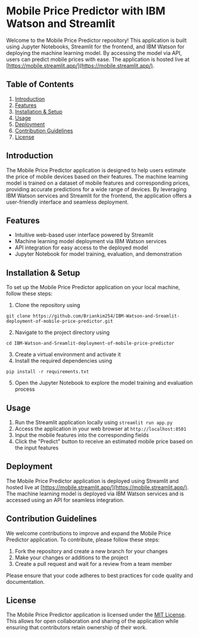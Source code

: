 # Mobile Price Predictor with IBM Watson and Streamlit

Welcome to the Mobile Price Predictor repository! This application is built using Jupyter Notebooks, Streamlit for the frontend, and IBM Watson for deploying the machine learning model. By accessing the model via API, users can predict mobile prices with ease. The application is hosted live at [https://mobile.streamlit.app/](https://mobile.streamlit.app/).

## Table of Contents

1. [Introduction](#introduction)
2. [Features](#features)
3. [Installation & Setup](#installation--setup)
4. [Usage](#usage)
5. [Deployment](#deployment)
6. [Contribution Guidelines](#contribution-guidelines)
7. [License](#license)

## Introduction

The Mobile Price Predictor application is designed to help users estimate the price of mobile devices based on their features. The machine learning model is trained on a dataset of mobile features and corresponding prices, providing accurate predictions for a wide range of devices. By leveraging IBM Watson services and Streamlit for the frontend, the application offers a user-friendly interface and seamless deployment.

## Features

- Intuitive web-based user interface powered by Streamlit
- Machine learning model deployment via IBM Watson services
- API integration for easy access to the deployed model
- Jupyter Notebook for model training, evaluation, and demonstration

## Installation & Setup

To set up the Mobile Price Predictor application on your local machine, follow these steps:

1. Clone the repository using 
```
git clone https://github.com/Briankim254/IBM-Watson-and-Sreamlit-deployment-of-mobile-price-predictor.git
```
2. Navigate to the project directory using 
```
cd IBM-Watson-and-Sreamlit-deployment-of-mobile-price-predictor
```
3. Create a virtual environment and activate it
4. Install the required dependencies using 
```
pip install -r requirements.txt
```
5. Open the Jupyter Notebook to explore the model training and evaluation process

## Usage

1. Run the Streamlit application locally using `streamlit run app.py`
2. Access the application in your web browser at `http://localhost:8501`
3. Input the mobile features into the corresponding fields
4. Click the "Predict" button to receive an estimated mobile price based on the input features

## Deployment

The Mobile Price Predictor application is deployed using Streamlit and hosted live at [https://mobile.streamlit.app/](https://mobile.streamlit.app/). The machine learning model is deployed via IBM Watson services and is accessed using an API for seamless integration.

## Contribution Guidelines

We welcome contributions to improve and expand the Mobile Price Predictor application. To contribute, please follow these steps:

1. Fork the repository and create a new branch for your changes
2. Make your changes or additions to the project
3. Create a pull request and wait for a review from a team member

Please ensure that your code adheres to best practices for code quality and documentation.

## License

The Mobile Price Predictor application is licensed under the [MIT License](LICENSE). This allows for open collaboration and sharing of the application while ensuring that contributors retain ownership of their work.
